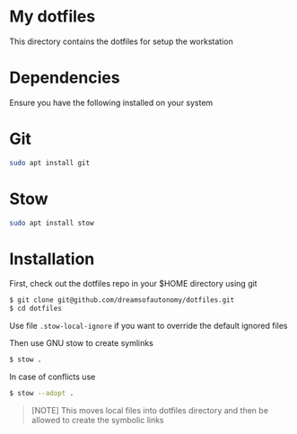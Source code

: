 # My dotfiles

This directory contains the dotfiles for setup the workstation

# Dependencies

Ensure you have the following installed on your system

# Git

```bash
sudo apt install git
```

# Stow

```bash
sudo apt install stow
```

# Installation

First, check out the dotfiles repo in your $HOME directory using git

```bash
$ git clone git@github.com/dreamsofautonomy/dotfiles.git
$ cd dotfiles
```

Use file `.stow-local-ignore` if you want to override the default ignored files

Then use GNU stow to create symlinks
```bash
$ stow .
```

In case of conflicts use
```bash
$ stow --adopt .
```

> [NOTE] This moves local files into dotfiles directory and then be allowed
to create the symbolic links


